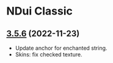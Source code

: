 # NDui Classic

## [3.5.6](https://github.com/siweia/NDui/tree/3.5.6) (2022-11-23)

- Update anchor for enchanted string.
- Skins: fix checked texture.